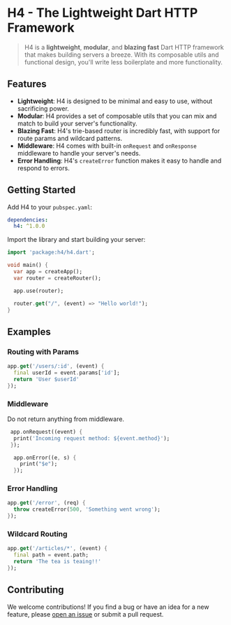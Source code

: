 # H4 - The Lightweight Dart HTTP Framework

> H4 is a **lightweight**, **modular**, and **blazing fast** Dart HTTP framework that makes building
> servers a breeze. With its composable utils and functional design, you'll write less boilerplate
> and more functionality.

## Features

- **Lightweight**: H4 is designed to be minimal and easy to use, without sacrificing power.
- **Modular**: H4 provides a set of composable utils that you can mix and match to build your
  server's functionality.
- **Blazing Fast**: H4's trie-based router is incredibly fast, with support for route params and
  wildcard patterns.
- **Middleware**: H4 comes with built-in `onRequest` and `onResponse` middleware to handle your
  server's needs.
- **Error Handling**: H4's `createError` function makes it easy to handle and respond to errors.

## Getting Started

Add H4 to your `pubspec.yaml`:

```yaml
dependencies:
  h4: ^1.0.0
```

Import the library and start building your server:

```dart
import 'package:h4/h4.dart';

void main() {
  var app = createApp();
  var router = createRouter();

  app.use(router);

  router.get("/", (event) => "Hello world!");
}
```

## Examples

### Routing with Params

```dart
app.get('/users/:id', (event) {
  final userId = event.params['id'];
  return 'User $userId'
});
```

### Middleware

Do not return anything from middleware.

```dart
 app.onRequest((event) {
  print('Incoming request method: ${event.method}');
 });

  app.onError((e, s) {
    print("$e");
  });
```

### Error Handling

```dart
app.get('/error', (req) {
  throw createError(500, 'Something went wrong');
});
```

### Wildcard Routing

```dart
app.get('/articles/*', (event) {
  final path = event.path;
  return 'The tea is teaing!!'
});
```

## Contributing

We welcome contributions! If you find a bug or have an idea for a new feature, please
[open an issue](https://github.com/iyifr/h4/issues/new) or submit a pull request.

